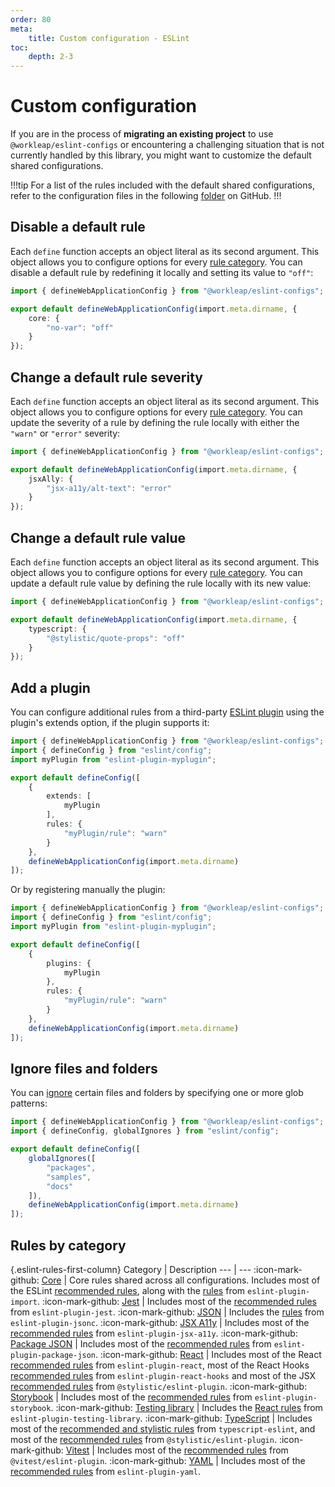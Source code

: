 ```yaml
---
order: 80
meta:
    title: Custom configuration - ESLint
toc:
    depth: 2-3
---
```


# Custom configuration

If you are in the process of **migrating an existing project** to use `@workleap/eslint-configs` or encountering a challenging situation that is not currently handled by this library, you might want to customize the default shared configurations.

!!!tip
For a list of the rules included with the default shared configurations, refer to the configuration files in the following [folder](https://github.com/workleap/wl-web-configs/tree/main/packages/eslint-configs/src/by-project-type) on GitHub.
!!!

## Disable a default rule

Each `define` function accepts an object literal as its second argument. This object allows you to configure options for every [rule category](#rules-by-category). You can disable a default rule by redefining it locally and setting its value to `"off"`:

```ts !#4-6 eslint.config.ts
import { defineWebApplicationConfig } from "@workleap/eslint-configs";

export default defineWebApplicationConfig(import.meta.dirname, {
    core: {
        "no-var": "off"
    }
});
```

## Change a default rule severity

Each `define` function accepts an object literal as its second argument. This object allows you to configure options for every [rule category](#rules-by-category). You can update the severity of a rule by defining the rule locally with either the `"warn"` or `"error"` severity:

```ts !#4-6 eslint.config.ts
import { defineWebApplicationConfig } from "@workleap/eslint-configs";

export default defineWebApplicationConfig(import.meta.dirname, {
    jsxAlly: {
        "jsx-a11y/alt-text": "error"
    }
});
```

## Change a default rule value

Each `define` function accepts an object literal as its second argument. This object allows you to configure options for every [rule category](#rules-by-category). You can update a default rule value by defining the rule locally with its new value:

```ts !#4-6 eslint.config.ts
import { defineWebApplicationConfig } from "@workleap/eslint-configs";

export default defineWebApplicationConfig(import.meta.dirname, {
    typescript: {
        "@stylistic/quote-props": "off"
    }
});
```

## Add a plugin

You can configure additional rules from a third-party [ESLint plugin](https://eslint.org/docs/latest/use/configure/plugins) using the plugin's extends option, if the plugin supports it:

```ts !#6-13 eslint.config.ts
import { defineWebApplicationConfig } from "@workleap/eslint-configs";
import { defineConfig } from "eslint/config";
import myPlugin from "eslint-plugin-myplugin";

export default defineConfig([
    {
        extends: [
            myPlugin
        ],
        rules: {
            "myPlugin/rule": "warn" 
        }
    },
    defineWebApplicationConfig(import.meta.dirname)
]);
```

Or by registering manually the plugin:

```ts !#6-13 eslint.config.ts
import { defineWebApplicationConfig } from "@workleap/eslint-configs";
import { defineConfig } from "eslint/config";
import myPlugin from "eslint-plugin-myplugin";

export default defineConfig([
    {
        plugins: {
            myPlugin
        },
        rules: {
            "myPlugin/rule": "warn" 
        }
    },
    defineWebApplicationConfig(import.meta.dirname)
]);
```

## Ignore files and folders

You can [ignore](https://eslint.org/docs/latest/use/configure/ignore) certain files and folders by specifying one or more glob patterns:

```ts !#5-9 eslint.config.ts
import { defineWebApplicationConfig } from "@workleap/eslint-configs";
import { defineConfig, globalIgnores } from "eslint/config";

export default defineConfig([
    globalIgnores([
        "packages",
        "samples",
        "docs"
    ]),
    defineWebApplicationConfig(import.meta.dirname)
]);
```

## Rules by category

{.eslint-rules-first-column}
Category | Description
--- | ---
:icon-mark-github: [Core](https://github.com/workleap/wl-web-configs/blob/main/packages/eslint-configs/src/core.ts) | Core rules shared across all configurations. Includes most of the ESLint [recommended rules](https://eslint.org/docs/latest/rules/), along with the [rules](https://github.com/import-js/eslint-plugin-import?tab=readme-ov-file#rules) from `eslint-plugin-import`.
:icon-mark-github: [Jest](https://github.com/workleap/wl-web-configs/blob/main/packages/eslint-configs/src/jest.ts) | Includes most of the [recommended rules](https://github.com/testing-library/eslint-plugin-jest-dom?tab=readme-ov-file#supported-rules) from `eslint-plugin-jest`.
:icon-mark-github: [JSON](https://github.com/workleap/wl-web-configs/blob/main/packages/eslint-configs/src/json.ts) | Includes the [rules](https://github.com/ota-meshi/eslint-plugin-jsonc?tab=readme-ov-file#jsonc-rules) from `eslint-plugin-jsonc`.
:icon-mark-github: [JSX A11y](https://github.com/workleap/wl-web-configs/blob/main/packages/eslint-configs/src/jsxAlly.ts) | Includes most of the [recommended rules](https://github.com/jsx-eslint/eslint-plugin-jsx-a11y?tab=readme-ov-file#supported-rules) from `eslint-plugin-jsx-a11y`.
:icon-mark-github: [Package JSON](https://github.com/workleap/wl-web-configs/blob/main/packages/eslint-configs/src/packageJson.ts) | Includes most of the [recommended rules](https://github.com/JoshuaKGoldberg/eslint-plugin-package-json?tab=readme-ov-file#supported-rules) from `eslint-plugin-package-json`.
:icon-mark-github: [React](https://github.com/workleap/wl-web-configs/blob/main/packages/eslint-configs/src/react.ts) | Includes most of the React [recommended rules](https://github.com/jsx-eslint/eslint-plugin-react?tab=readme-ov-file#list-of-supported-rules) from `eslint-plugin-react`, most of the React Hooks [recommended rules](https://react.dev/reference/eslint-plugin-react-hooks) from `eslint-plugin-react-hooks` and most of the JSX [recommended rules](https://eslint.style/rules?filter=jsx) from `@stylistic/eslint-plugin`.
:icon-mark-github: [Storybook](https://github.com/workleap/wl-web-configs/blob/main/packages/eslint-configs/src/storybook.ts) | Includes most of the [recommended rules](https://github.com/storybookjs/eslint-plugin-storybook?tab=readme-ov-file#supported-rules-and-configurations) from `eslint-plugin-storybook`.
:icon-mark-github: [Testing library](https://github.com/workleap/wl-web-configs/blob/main/packages/eslint-configs/src/core.ts) | Includes the [React rules](https://github.com/testing-library/eslint-plugin-testing-library?tab=readme-ov-file#supported-rules) from `eslint-plugin-testing-library`.
:icon-mark-github: [TypeScript](https://github.com/workleap/wl-web-configs/blob/main/packages/eslint-configs/src/typescript.ts) | Includes most of the [recommended and stylistic rules](https://github.com/workleap/wl-web-configs/blob/main/packages/eslint-configs/src/testingLibrary.ts) from `typescript-eslint`, and most of the [recommended rules](https://eslint.style/rules) from `@stylistic/eslint-plugin`.
:icon-mark-github: [Vitest](https://github.com/workleap/wl-web-configs/blob/main/packages/eslint-configs/src/vitest.ts) | Includes most of the [recommended rules](https://github.com/vitest-dev/eslint-plugin-vitest?tab=readme-ov-file#rules) from `@vitest/eslint-plugin`.
:icon-mark-github: [YAML](https://github.com/workleap/wl-web-configs/blob/main/packages/eslint-configs/src/yaml.ts) | Includes most of the [recommended rules](https://github.com/aminya/eslint-plugin-yaml) from `eslint-plugin-yaml`.
